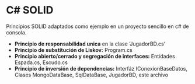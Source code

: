 # C# SOLID
Principios SOLID adaptados como ejemplo en un proyecto sencillo en c# de consola.

- **Principio de responsabilidad unica** en la clase 'JugadorBD.cs'
- **Principio de substitución de Liskov:** Program.cs
- **Principio abierto/cerrado y segregación de interfaces:** Entidades Espada.cs, Escudo.cs
- **Principio de inversión de dependencias:** Interfáz IConexionBaseDatos, Clases MongoDataBase, SqlDataBase, JugadorBD, este archivo 
